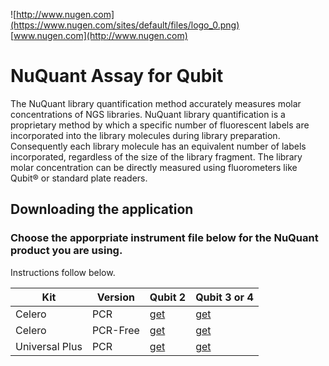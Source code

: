![http://www.nugen.com](https://www.nugen.com/sites/default/files/logo_0.png)  
[www.nugen.com](http://www.nugen.com)

#  NuQuant Assay for Qubit
The NuQuant library quantification method accurately measures molar concentrations of NGS libraries. NuQuant library quantification is a proprietary method by which a specific number of fluorescent labels are incorporated into the library molecules during library preparation. Consequently each library molecule has an equivalent number of labels incorporated, regardless of the size of the library fragment. The library molar concentration can be directly measured using fluorometers like Qubit® or standard plate readers.

## Downloading the application

### Choose the apporpriate instrument file below for the NuQuant product you are using.

Instructions follow below.


| Kit            | Version  | Qubit 2                                                                                                      | Qubit 3 or 4                                                                                                     |
|----------------|----------|--------------------------------------------------------------------------------------------------------------|------------------------------------------------------------------------------------------------------------------|
| Celero         | PCR      | [get](https://raw.githubusercontent.com/nugentechnologies/NuQuant_Celero/master/Qubit2CeleroPCRv1.qbt)       | [get](https://raw.githubusercontent.com/nugentechnologies/NuQuant_Celero/master/Qubit3and4CeleroPCRv1.qbt)       |
| Celero         | PCR-Free | [get](404)                                                                                                   | [get](404)                                                                                                       |
| Universal Plus | PCR      | [get](https://raw.githubusercontent.com/nugentechnologies/NuQuant_UniversalPlus/master/Qubit2UnivPlusv1.qbt) | [get](https://raw.githubusercontent.com/nugentechnologies/NuQuant_UniversalPlus/master/Qubit3and4UnivPlusv1.qbt) |

